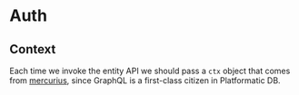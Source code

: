 # Auth


## Context

Each time we invoke the entity API we should pass a `ctx` object that comes from [mercurius](https://github.com/mercurius-js/mercurius/blob/master/docs/context.md), since GraphQL is a first-class citizen in Platformatic DB.
